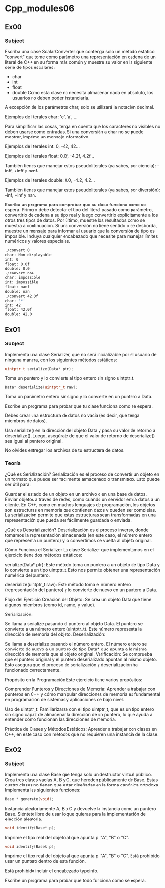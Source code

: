 # Cpp_modules06

## Ex00

### Subject

Escriba una clase ScalarConverter que contenga solo un método estático "convert"
que tome como parámetro una representación en cadena de un literal de C++ en su forma más común y muestre su valor en la siguiente serie de tipos escalares:
* char
* int
* float
* double
Como esta clase no necesita almacenar nada en absoluto, los usuarios no deben poder instanciarla.

A excepción de los parámetros char, solo se utilizará la notación decimal.

Ejemplos de literales char: 'c', 'a', ...

Para simplificar las cosas, tenga en cuenta que los caracteres no visibles no deben usarse como
entradas. Si una conversión a char no se puede mostrar, imprime un mensaje informativo.

Ejemplos de literales int: 0, -42, 42...

Ejemplos de literales float: 0.0f, -4.2f, 4.2f...

También tienes que manejar estos pseudoliterales (ya sabes, por ciencia): -inff, +inff
y nanf.

Ejemplos de literales double: 0.0, -4.2, 4.2...

También tienes que manejar estos pseudoliterales (ya sabes, por diversión): -inf, +inf y nan.

Escriba un programa para comprobar que su clase funciona como se espera.
Primero debe detectar el tipo del literal pasado como parámetro, convertirlo de
cadena a su tipo real y luego convertirlo explícitamente a los otros tres tipos de datos. Por último,
muestre los resultados como se muestra a continuación.
Si una conversión no tiene sentido o se desborda, muestre un mensaje para informar
al usuario que la conversión de tipo es imposible. Incluya cualquier encabezado que necesite para
manejar límites numéricos y valores especiales.
```bash
./convert 0
char: Non displayable
int: 0
float: 0.0f
double: 0.0
./convert nan
char: impossible
int: impossible
float: nanf
double: nan
./convert 42.0f
char: '*'
int: 42
float: 42.0f
double: 42.0
```

## Ex01

### Subject

Implementa una clase Serializer, que no será inicializable por el usuario de ninguna manera, con los siguientes métodos estáticos:
```cpp
uintptr_t serialize(Data* ptr);
```
Toma un puntero y lo convierte al tipo entero sin signo uintptr_t.
```cpp
Data* deserialize(uintptr_t raw);
```
Toma un parámetro entero sin signo y lo convierte en un puntero a Data.

Escribe un programa para probar que tu clase funciona como se espera.

Debes crear una estructura de datos no vacía (es decir, que tenga miembros de datos).

Usa serialize() en la dirección del objeto Data y pasa su valor de retorno a deserialize(). Luego, asegúrate de que el valor de retorno de deserialize() sea igual al puntero original.

No olvides entregar los archivos de tu estructura de datos.

### Teoría 
¿Qué es Serialización?
Serialización es el proceso de convertir un objeto en un formato que puede ser fácilmente almacenado o transmitido. Esto puede ser útil para:

Guardar el estado de un objeto en un archivo o en una base de datos.
Enviar objetos a través de redes, como cuando un servidor envía datos a un cliente.
En C++, como en muchos lenguajes de programación, los objetos son estructuras en memoria que contienen datos y pueden ser complejas. La serialización permite que estas estructuras sean transformadas en una representación que pueda ser fácilmente guardada o enviada.

¿Qué es Deserialización?
Deserialización es el proceso inverso, donde tomamos la representación almacenada (en este caso, el número entero que representa un puntero) y lo convertimos de vuelta al objeto original.

Cómo Funciona el Serializer
La clase Serializer que implementamos en el ejercicio tiene dos métodos estáticos:

serialize(Data* ptr): Este método toma un puntero a un objeto de tipo Data y lo convierte a un tipo uintptr_t. Esto nos permite obtener una representación numérica del puntero.

deserialize(uintptr_t raw): Este método toma el número entero (representación del puntero) y lo convierte de nuevo en un puntero a Data.

Flujo del Ejercicio
Creación del Objeto: Se crea un objeto Data que tiene algunos miembros (como id, name, y value).

Serialización:

Se llama a serialize pasando el puntero al objeto Data.
El puntero se convierte a un número entero (uintptr_t). Este número representa la dirección de memoria del objeto.
Deserialización:

Se llama a deserialize pasando el número entero.
El número entero se convierte de nuevo a un puntero de tipo Data*, que apunta a la misma dirección de memoria que el objeto original.
Verificación: Se comprueba que el puntero original y el puntero deserializado apuntan al mismo objeto. Esto asegura que el proceso de serialización y deserialización ha funcionado correctamente.

Propósito en la Programación
Este ejercicio tiene varios propósitos:

Comprender Punteros y Direcciones de Memoria: Aprender a trabajar con punteros en C++ y cómo manipular direcciones de memoria es fundamental en programación de sistemas y aplicaciones de bajo nivel.

Uso de uintptr_t: Familiarizarse con el tipo uintptr_t, que es un tipo entero sin signo capaz de almacenar la dirección de un puntero, lo que ayuda a entender cómo funcionan las direcciones de memoria.

Práctica de Clases y Métodos Estáticos: Aprender a trabajar con clases en C++, en este caso con métodos que no requieren una instancia de la clase.

## Ex02

### Subject

Implementa una clase Base que tenga solo un destructor virtual público. Crea tres clases vacías A, B y C, que hereden públicamente de Base.
Estas cuatro clases no tienen que estar diseñadas en la forma canónica ortodoxa.
Implementa las siguientes funciones:
```cpp
Base * generate(void);
```
Instancia aleatoriamente A, B o C y devuelve la instancia como un puntero Base. Siéntete libre
de usar lo que quieras para la implementación de elección aleatoria.
```cpp
void identify(Base* p);
```
Imprime el tipo real del objeto al que apunta p: "A", "B" o "C".
```cpp
void identify(Base& p);
```
Imprime el tipo real del objeto al que apunta p: "A", "B" o "C". Está prohibido usar un puntero dentro de esta función.

Está prohibido incluir el encabezado typeinfo.

Escribe un programa para probar que todo funciona como se espera.